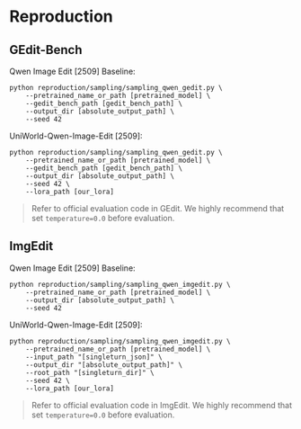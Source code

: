 # Reproduction

## GEdit-Bench

Qwen Image Edit [2509] Baseline:

```
python reproduction/sampling/sampling_qwen_gedit.py \
    --pretrained_name_or_path [pretrained_model] \
    --gedit_bench_path [gedit_bench_path] \
    --output_dir [absolute_output_path] \
    --seed 42
```

UniWorld-Qwen-Image-Edit [2509]:

```
python reproduction/sampling/sampling_qwen_gedit.py \
    --pretrained_name_or_path [pretrained_model] \
    --gedit_bench_path [gedit_bench_path] \
    --output_dir [absolute_output_path] \
    --seed 42 \
    --lora_path [our_lora]
```

> Refer to official evaluation code in GEdit. We highly recommend that set `temperature=0.0` before evaluation.

## ImgEdit

Qwen Image Edit [2509] Baseline:

```
python reproduction/sampling/sampling_qwen_imgedit.py \
    --pretrained_name_or_path [pretrained_model] \
    --output_dir [absolute_output_path] \
    --seed 42
```

UniWorld-Qwen-Image-Edit [2509]:

```
python reproduction/sampling/sampling_qwen_imgedit.py \
    --pretrained_name_or_path [pretrained_model] \
    --input_path "[singleturn_json]" \
    --output_dir "[absolute_output_path]" \
    --root_path "[singleturn_dir]" \
    --seed 42 \
    --lora_path [our_lora]
```

> Refer to official evaluation code in ImgEdit. We highly recommend that set `temperature=0.0` before evaluation.
